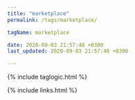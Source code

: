 ```yaml
---
title: "marketplace"
permalink: /tags/marketplace/

tagName: marketplace

date: 2020-09-03 21:57:48 +0300
last_updated: 2020-09-03 21:57:48 +0300

---
```


{% include taglogic.html %}

{% include links.html %}
